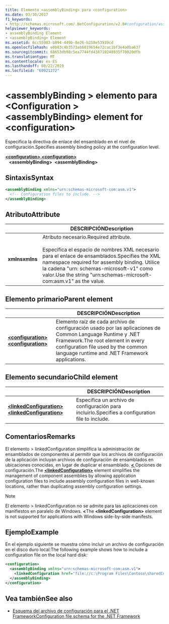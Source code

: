 ```yaml
---
title: Elemento <assemblyBinding> para <configuration>
ms.date: 03/30/2017
f1_keywords:
- http://schemas.microsoft.com/.NetConfiguration/v2.0#configuration/assemblyBinding
helpviewer_keywords:
- assemblyBinding Element
- <assemblyBinding> Element
ms.assetid: 6cc55983-b894-449b-8e26-b258e53939cd
ms.openlocfilehash: e0b83c4b3573ab6819654e72cac1bf3e4a0ba637
ms.sourcegitcommit: 68653db98c5ea7744fd438710248935f70020dfb
ms.translationtype: MT
ms.contentlocale: es-ES
ms.lasthandoff: 08/22/2019
ms.locfileid: "69921272"
---
```

# <a name="assemblybinding-element-for-configuration"></a><span data-ttu-id="2efc0-102">\<assemblyBinding > elemento para \<Configuration ></span><span class="sxs-lookup"><span data-stu-id="2efc0-102">\<assemblyBinding> element for \<configuration></span></span>

<span data-ttu-id="2efc0-103">Especifica la directiva de enlace del ensamblado en el nivel de configuración.</span><span class="sxs-lookup"><span data-stu-id="2efc0-103">Specifies assembly binding policy at the configuration level.</span></span>

<span data-ttu-id="2efc0-104">[ **\<configuration>** ](configuration-element.md) </span><span class="sxs-lookup"><span data-stu-id="2efc0-104">[**\<configuration>**](configuration-element.md) </span></span>  
<span data-ttu-id="2efc0-105">&nbsp;&nbsp; **\<assemblyBinding>**</span><span class="sxs-lookup"><span data-stu-id="2efc0-105">&nbsp;&nbsp;**\<assemblyBinding>**</span></span>

## <a name="syntax"></a><span data-ttu-id="2efc0-106">Sintaxis</span><span class="sxs-lookup"><span data-stu-id="2efc0-106">Syntax</span></span>

```xml
<assemblyBinding xmlns="urn:schemas-microsoft-com:asm.v1">
  <!-- Configuration files to include. -->
</assemblyBinding>
```

## <a name="attribute"></a><span data-ttu-id="2efc0-107">Atributo</span><span class="sxs-lookup"><span data-stu-id="2efc0-107">Attribute</span></span>

|           | <span data-ttu-id="2efc0-108">DESCRIPCIÓN</span><span class="sxs-lookup"><span data-stu-id="2efc0-108">Description</span></span> |
| --------- | ----------- |
| <span data-ttu-id="2efc0-109">**xmlns**</span><span class="sxs-lookup"><span data-stu-id="2efc0-109">**xmlns**</span></span> | <span data-ttu-id="2efc0-110">Atributo necesario.</span><span class="sxs-lookup"><span data-stu-id="2efc0-110">Required attribute.</span></span><br><br><span data-ttu-id="2efc0-111">Especifica el espacio de nombres XML necesario para el enlace de ensamblados.</span><span class="sxs-lookup"><span data-stu-id="2efc0-111">Specifies the XML namespace required for assembly binding.</span></span> <span data-ttu-id="2efc0-112">Utilice la cadena "urn: schemas-microsoft-v1" como valor.</span><span class="sxs-lookup"><span data-stu-id="2efc0-112">Use the string "urn:schemas-microsoft-com:asm.v1" as the value.</span></span> |

## <a name="parent-element"></a><span data-ttu-id="2efc0-113">Elemento primario</span><span class="sxs-lookup"><span data-stu-id="2efc0-113">Parent element</span></span>

|     | <span data-ttu-id="2efc0-114">DESCRIPCIÓN</span><span class="sxs-lookup"><span data-stu-id="2efc0-114">Description</span></span> |
| --- | ----------- |
| [<span data-ttu-id="2efc0-115"> **\<configuration>** </span><span class="sxs-lookup"><span data-stu-id="2efc0-115">**\<configuration>**</span></span>](configuration-element.md) | <span data-ttu-id="2efc0-116">Elemento raíz de cada archivo de configuración usado por las aplicaciones de Common Language Runtime y .NET Framework.</span><span class="sxs-lookup"><span data-stu-id="2efc0-116">The root element in every configuration file used by the common language runtime and .NET Framework applications.</span></span> |

## <a name="child-element"></a><span data-ttu-id="2efc0-117">Elemento secundario</span><span class="sxs-lookup"><span data-stu-id="2efc0-117">Child element</span></span>

|     | <span data-ttu-id="2efc0-118">DESCRIPCIÓN</span><span class="sxs-lookup"><span data-stu-id="2efc0-118">Description</span></span> |
| --- | ----------- |
| [<span data-ttu-id="2efc0-119"> **\<linkedConfiguration>** </span><span class="sxs-lookup"><span data-stu-id="2efc0-119">**\<linkedConfiguration>**</span></span>](linkedconfiguration-element.md) | <span data-ttu-id="2efc0-120">Especifica un archivo de configuración para incluirlo.</span><span class="sxs-lookup"><span data-stu-id="2efc0-120">Specifies a configuration file to include.</span></span> |

## <a name="remarks"></a><span data-ttu-id="2efc0-121">Comentarios</span><span class="sxs-lookup"><span data-stu-id="2efc0-121">Remarks</span></span>

<span data-ttu-id="2efc0-122">El elemento > linkedConfiguration simplifica la administración de ensamblados de componentes al permitir que los archivos de configuración de la aplicación incluyan archivos de configuración de ensamblados en ubicaciones conocidas, en lugar de duplicar el ensamblado. [ **\<** ](linkedconfiguration-element.md) Opciones de configuración.</span><span class="sxs-lookup"><span data-stu-id="2efc0-122">The [**\<linkedConfiguration>**](linkedconfiguration-element.md) element simplifies the management of component assemblies by allowing application configuration files to include assembly configuration files in well-known locations, rather than duplicating assembly configuration settings.</span></span>

> [!NOTE]
> <span data-ttu-id="2efc0-123">El elemento > linkedConfiguration no se admite para las aplicaciones con manifiestos en paralelo de Windows.  **\<**</span><span class="sxs-lookup"><span data-stu-id="2efc0-123">The **\<linkedConfiguration>** element is not supported for applications with Windows side-by-side manifests.</span></span>

## <a name="example"></a><span data-ttu-id="2efc0-124">Ejemplo</span><span class="sxs-lookup"><span data-stu-id="2efc0-124">Example</span></span>

<span data-ttu-id="2efc0-125">En el ejemplo siguiente se muestra cómo incluir un archivo de configuración en el disco duro local:</span><span class="sxs-lookup"><span data-stu-id="2efc0-125">The following example shows how to include a configuration file on the local hard disk:</span></span>

```xml
<configuration>
  <assemblyBinding xmlns="urn:schemas-microsoft-com:asm.v1">
    <linkedConfiguration href="file://c:\Program Files\Contoso\sharedConfig.xml" />
  </assemblyBinding>
</configuration>
```

## <a name="see-also"></a><span data-ttu-id="2efc0-126">Vea también</span><span class="sxs-lookup"><span data-stu-id="2efc0-126">See also</span></span>

- [<span data-ttu-id="2efc0-127">Esquema del archivo de configuración para el .NET Framework</span><span class="sxs-lookup"><span data-stu-id="2efc0-127">Configuration file schema for the .NET Framework</span></span>](index.md)
